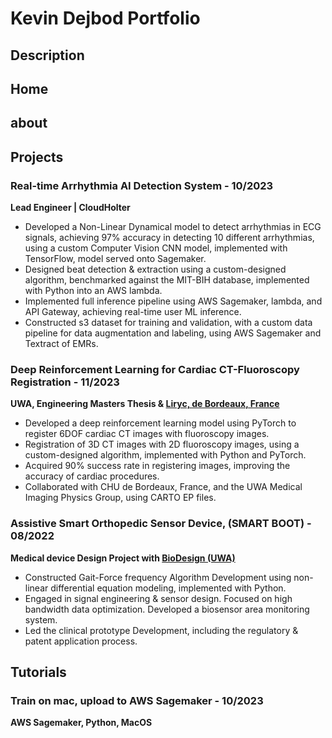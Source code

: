 # Kevin Dejbod Portfolio
## Description


## Home

## about



## Projects

### Real-time Arrhythmia AI Detection System - 10/2023
**Lead Engineer | CloudHolter**

- Developed a Non-Linear Dynamical model to detect arrhythmias in ECG signals, achieving 97% accuracy in detecting 10 different arrhythmias, using a custom Computer Vision CNN model, implemented with TensorFlow, model served onto Sagemaker.
- Designed beat detection & extraction using a custom-designed algorithm, benchmarked against the MIT-BIH database, implemented with Python into an AWS lambda.
- Implemented full inference pipeline using AWS Sagemaker, lambda, and API Gateway, achieving real-time user ML inference.
- Constructed s3 dataset for training and validation, with a custom data pipeline for data augmentation and labeling, using AWS Sagemaker and Textract of EMRs.

### Deep Reinforcement Learning for Cardiac CT-Fluoroscopy Registration - 11/2023
**UWA, Engineering Masters Thesis & [Liryc, de Bordeaux, France](https://www.ihu-liryc.fr/en/)**

- Developed a deep reinforcement learning model using PyTorch to register 6DOF cardiac CT images with fluoroscopy images.
- Registration of 3D CT images with 2D fluoroscopy images, using a custom-designed algorithm, implemented with Python and PyTorch.
- Acquired 90% success rate in registering images, improving the accuracy of cardiac procedures.
- Collaborated with CHU de Bordeaux, France, and the UWA Medical Imaging Physics Group, using CARTO EP files.

### Assistive Smart Orthopedic Sensor Device, (SMART BOOT) - 08/2022
**Medical device Design Project with [BioDesign (UWA)](https://www.perthbiodesign.au)**

- Constructed Gait-Force frequency Algorithm Development using non-linear differential equation modeling, implemented with Python.
- Engaged in signal engineering & sensor design. Focused on high bandwidth data optimization. Developed a biosensor area monitoring system.
- Led the clinical prototype Development, including the regulatory & patent application process.



## Tutorials

### Train on mac, upload to AWS Sagemaker - 10/2023
**AWS Sagemaker, Python, MacOS**











